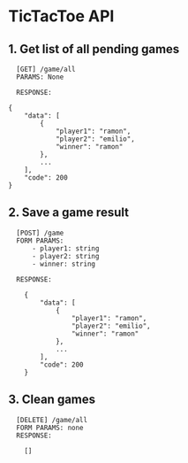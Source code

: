 # TicTacToe API
          
## 1. Get list of all pending games
```
  [GET] /game/all
  PARAMS: None

  RESPONSE:
  
{
    "data": [
        {
            "player1": "ramon",
            "player2": "emilio",
            "winner": "ramon"
        },
        ...
    ],
    "code": 200
}
```
## 2. Save a game result
```
  [POST] /game
  FORM PARAMS:
      - player1: string
      - player2: string
      - winner: string
  
  RESPONSE:
  
    {
        "data": [
            {
                "player1": "ramon",
                "player2": "emilio",
                "winner": "ramon"
            },
            ...
        ],
        "code": 200
    }
```
## 3. Clean games
```
  [DELETE] /game/all
  FORM PARAMS: none
  RESPONSE:
  
    []
```
